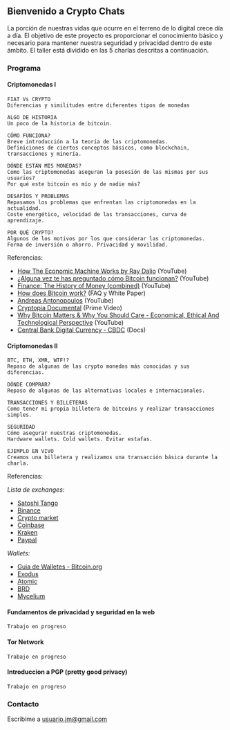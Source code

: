 
## Bienvenido a Crypto Chats
La porción de nuestras vidas que ocurre en el terreno de lo digital crece día a día. El objetivo de este proyecto es proporcionar el conocimiento básico y necesario para mantener nuestra seguridad y privacidad dentro de este ámbito. El taller está dividido en las 5 charlas descritas a continuación.

### Programa
#### Criptomonedas I
```
FIAT Vs CRYPTO
Diferencias y similitudes entre diferentes tipos de monedas

ALGO DE HISTORIA
Un poco de la historia de bitcoin.

CÓMO FUNCIONA?
Breve introducción a la teoría de las criptomonedas.
Definiciones de ciertos conceptos básicos, como blockchain, transacciones y minería.

DÓNDE ESTÁN MIS MONEDAS?
Como las criptomonedas aseguran la posesión de las mismas por sus usuarios?
Por qué este bitcoin es mío y de nadie más?

DESAFÍOS Y PROBLEMAS
Repasamos los problemas que enfrentan las criptomonedas en la actualidad.
Coste energético, velocidad de las transacciones, curva de aprendizaje.

POR QUÉ CRYPTO?
Algunos de los motivos por los que considerar las criptomonedas.
Forma de inversión o ahorro. Privacidad y movilidad.
```

Referencias: 
- [How The Economic Machine Works by Ray Dalio](https://www.youtube.com/watch?v=PHe0bXAIuk0) (YouTube)
- [¿Alguna vez te has preguntado cómo Bitcoin funcionan?](https://www.youtube.com/watch?v=bBC-nXj3Ng4) (YouTube)
- [Finance: The History of Money (combined)](https://www.youtube.com/watch?v=YCN2aTlocOw&t=507s) (YouTube)
- [How does Bitcoin work?](https://bitcoin.org/en/how-it-works) (FAQ y White Paper)
- [Andreas Antonopoulos](https://www.youtube.com/c/aantonop) (YouTube)
- [Cryptopia Documental](https://www.youtube.com/watch?v=dgjwepAeRu4) (Prime Video)
- [Why Bitcoin Matters & Why You Should Care - Economical, Ethical And Technological Perspective](https://www.youtube.com/watch?v=Ai5z2T4WhWg) (YouTube)
- [Central Bank Digital Currency - CBDC](https://blockgeeks.com/guides/cbdc) (Docs)

#### Criptomonedas II
```
BTC, ETH, XMR, WTF!?
Repaso de algunas de las crypto monedas más conocidas y sus diferencias.

DÓNDE COMPRAR?
Repaso de algunas de las alternativas locales e internacionales.

TRANSACCIONES Y BILLETERAS
Como tener mi propia billetera de bitcoins y realizar transacciones simples.

SEGURIDAD
Cómo asegurar nuestras criptomonedas.
Hardware wallets. Cold wallets. Evitar estafas.

EJEMPLO EN VIVO
Creamos una billetera y realizamos una transacción básica durante la charla.
```
Referencias:

*Lista de exchanges:*
- [Satoshi Tango](https://www.satoshitango.com)
- [Binance](https://www.binance.com/)
- [Crypto market](https://www.cryptomkt.com)
- [Coinbase](https://www.coinbase.com)
- [Kraken](https://www.kraken.com)
- [Paypal](https://www.paypal.com)

*Wallets:*
- [Guia de Walletes - Bitcoin.org](https://bitcoin.org/en/choose-your-wallet?step=1)
- [Exodus](https://www.exodus.io)
- [Atomic](https://atomicwallet.io)
- [BRD](https://brd.com)
- [Mycelium](https://wallet.mycelium.com)


#### Fundamentos de privacidad y seguridad en la web
```
Trabajo en progreso
```

#### Tor Network
```
Trabajo en progreso
```

#### Introduccion a PGP (pretty good privacy)
```
Trabajo en progreso
```


### Contacto
Escribime a <a href="mailto:usuario.jm@gmail.com">usuario.jm@gmail.com<a/>
